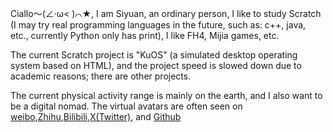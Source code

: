 Ciallo～(∠·ω&lt; )⌒★, I am Siyuan, an ordinary person, I like to study Scratch (I may try real programming languages ​​in the future, such as: c++, java, etc., currently Python only has print), I like FH4, Mijia games, etc.

The current Scratch project is "KuOS" (a simulated desktop operating system based on HTML), and the project speed is slowed down due to academic reasons; there are other projects.
    
The current physical activity range is mainly on the earth, and I also want to be a digital nomad. The virtual avatars are often seen on <a href="https://weibo.com/jsy2217">weibo</a>,<a href="https://www.zhihu.com/people/XSiYuan/pins/posts">Zhihu</a>,<a href="https://space.bilibili.com/192065615">Bilibili</a>,<a href="https://x.com/jcjandwhk">X(Twitter)</a>, and <a href="https://github.com/XmasSiYuan">Github</a>
  